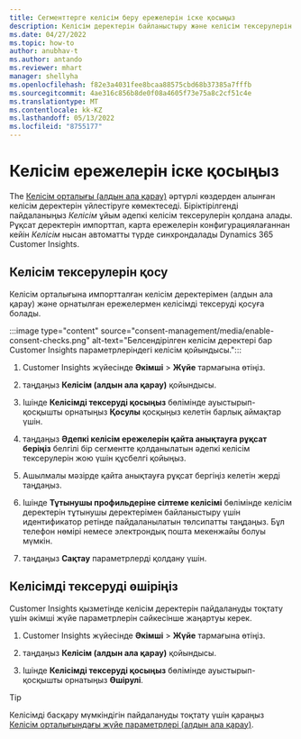```yaml
---
title: Сегменттерге келісім беру ережелерін іске қосыңыз
description: Келісім деректерін байланыстыру және келісім тексерулерін іске қосу үшін мына қадамдарды орындаңыз Dynamics 365 Customer Insights. Әкімші келісімді тексеруді де өшіре алады.
ms.date: 04/27/2022
ms.topic: how-to
author: anubhav-t
ms.author: antando
ms.reviewer: mhart
manager: shellyha
ms.openlocfilehash: f82e3a4031fee8bcaa88575cbd68b37385a7fffb
ms.sourcegitcommit: 4ae316c856b8de0f08a4605f73e75a8c2cf51c4e
ms.translationtype: MT
ms.contentlocale: kk-KZ
ms.lasthandoff: 05/13/2022
ms.locfileid: "8755177"
---
```

# <a name="activate-consent-rules"></a>Келісім ережелерін іске қосыңыз

The [Келісім орталығы (алдын ала қарау)](consent-management/overview.md) әртүрлі көздерден алынған келісім деректерін үйлестіруге көмектеседі. Біріктірілгенді пайдаланыңыз *Келісім* ұйым әдепкі келісім тексерулерін қолдана алады. Рұқсат деректерін импорттап, карта ережелерін конфигурациялағаннан кейін *Келісім* нысан автоматты түрде синхрондалады Dynamics 365 Customer Insights.

## <a name="enable-consent-checks"></a>Келісім тексерулерін қосу

Келісім орталығына импортталған келісім деректерімен (алдын ала қарау) және орнатылған ережелермен келісімді тексеруді қосуға болады. 

:::image type="content" source="consent-management/media/enable-consent-checks.png" alt-text="Белсендірілген келісім деректері бар Customer Insights параметрлеріндегі келісім қойындысы.":::

1. Customer Insights жүйесінде **Әкімші** > **Жүйе** тармағына өтіңіз.

1. таңдаңыз **Келісім (алдын ала қарау)** қойындысы.

1. Ішінде **Келісімді тексеруді қосыңыз** бөлімінде ауыстырып-қосқышты орнатыңыз **Қосулы** қосқыңыз келетін барлық аймақтар үшін.

1. таңдаңыз **Әдепкі келісім ережелерін қайта анықтауға рұқсат беріңіз** белгілі бір сегментте қолданылатын әдепкі келісім тексерулерін жою үшін құсбелгі қойыңыз. 

1. Ашылмалы мәзірде қайта анықтауға рұқсат бергіңіз келетін жерді таңдаңыз.     

1. Ішінде **Тұтынушы профильдеріне сілтеме келісімі** бөлімінде келісім деректерін тұтынушы деректерімен байланыстыру үшін идентификатор ретінде пайдаланылатын төлсипатты таңдаңыз. Бұл телефон нөмірі немесе электрондық пошта мекенжайы болуы мүмкін. 

1. таңдаңыз **Сақтау** параметрлерді қолдану үшін.

## <a name="disable-consent-checks"></a>Келісімді тексеруді өшіріңіз

Customer Insights қызметінде келісім деректерін пайдалануды тоқтату үшін әкімші жүйе параметрлерін сәйкесінше жаңартуы керек.

1. Customer Insights жүйесінде **Әкімші** > **Жүйе** тармағына өтіңіз.

1. таңдаңыз **Келісім (алдын ала қарау)** қойындысы.

1. Ішінде **Келісімді тексеруді қосыңыз** бөлімінде ауыстырып-қосқышты орнатыңыз **Өшірулі**.

> [!TIP]
> Келісімді басқару мүмкіндігін пайдалануды тоқтату үшін қараңыз [Келісім орталығындағы жүйе параметрлері (алдын ала қарау)](consent-management/system-settings.md).
